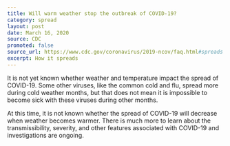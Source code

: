 ```yaml
---
title: Will warm weather stop the outbreak of COVID-19?
category: spread
layout: post
date: March 16, 2020
source: CDC
promoted: false
source_url: https://www.cdc.gov/coronavirus/2019-ncov/faq.html#spreads
excerpt: How it spreads
---
```


It is not yet known whether weather and temperature impact the spread of COVID-19. Some other viruses, like the common cold and flu, spread more during cold weather months, but that does not mean it is impossible to become sick with these viruses during other months.  

At this time, it is not known whether the spread of COVID-19 will decrease when weather becomes warmer. There is much more to learn about the transmissibility, severity, and other features associated with COVID-19 and investigations are ongoing.

